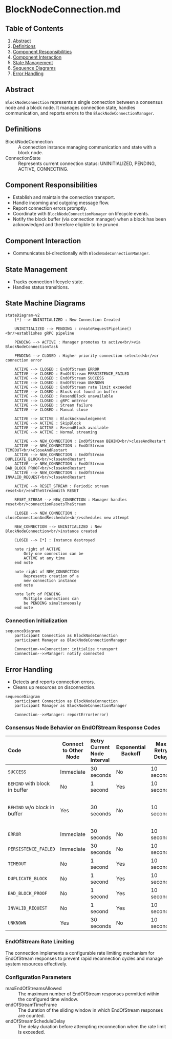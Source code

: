 # BlockNodeConnection.md

## Table of Contents

1. [Abstract](#abstract)
2. [Definitions](#definitions)
3. [Component Responsibilities](#component-responsibilities)
4. [Component Interaction](#component-interaction)
5. [State Management](#state-management)
6. [Sequence Diagrams](#sequence-diagrams)
7. [Error Handling](#error-handling)

## Abstract

`BlockNodeConnection` represents a single connection between a consensus node and a block node.
It manages connection state, handles communication, and reports errors to the `BlockNodeConnectionManager`.

## Definitions

<dl>
<dt>BlockNodeConnection</dt>
<dd>A connection instance managing communication and state with a block node.</dd>

<dt>ConnectionState</dt>
<dd>Represents current connection status: UNINITIALIZED, PENDING, ACTIVE, CONNECTING.</dd>
</dl>

## Component Responsibilities

- Establish and maintain the connection transport.
- Handle incoming and outgoing message flow.
- Report connection errors promptly.
- Coordinate with `BlockNodeConnectionManager` on lifecycle events.
- Notify the block buffer (via connection manager) when a block has been acknowledged and therefore eligible to be
  pruned.

## Component Interaction

- Communicates bi-directionally with `BlockNodeConnectionManager`.

## State Management

- Tracks connection lifecycle state.
- Handles status transitions.

## State Machine Diagrams

```mermaid
stateDiagram-v2
    [*] --> UNINITIALIZED : New Connection Created

    UNINITIALIZED --> PENDING : createRequestPipeline()<br/>establishes gRPC pipeline

    PENDING --> ACTIVE : Manager promotes to active<br/>via BlockNodeConnectionTask

    PENDING --> CLOSED : Higher priority connection selected<br/>or connection error

    ACTIVE --> CLOSED : EndOfStream ERROR
    ACTIVE --> CLOSED : EndOfStream PERSISTENCE_FAILED
    ACTIVE --> CLOSED : EndOfStream SUCCESS
    ACTIVE --> CLOSED : EndOfStream UNKNOWN
    ACTIVE --> CLOSED : EndOfStream rate limit exceeded
    ACTIVE --> CLOSED : Block not found in buffer
    ACTIVE --> CLOSED : ResendBlock unavailable
    ACTIVE --> CLOSED : gRPC onError
    ACTIVE --> CLOSED : Stream failure
    ACTIVE --> CLOSED : Manual close

    ACTIVE --> ACTIVE : BlockAcknowledgement
    ACTIVE --> ACTIVE : SkipBlock
    ACTIVE --> ACTIVE : ResendBlock available
    ACTIVE --> ACTIVE : Normal streaming

    ACTIVE --> NEW_CONNECTION : EndOfStream BEHIND<br/>closeAndRestart
    ACTIVE --> NEW_CONNECTION : EndOfStream TIMEOUT<br/>closeAndRestart
    ACTIVE --> NEW_CONNECTION : EndOfStream DUPLICATE_BLOCK<br/>closeAndRestart
    ACTIVE --> NEW_CONNECTION : EndOfStream BAD_BLOCK_PROOF<br/>closeAndRestart
    ACTIVE --> NEW_CONNECTION : EndOfStream INVALID_REQUEST<br/>closeAndRestart

    ACTIVE --> RESET_STREAM : Periodic stream reset<br/>endTheStreamWith RESET

    RESET_STREAM --> NEW_CONNECTION : Manager handles reset<br/>connectionResetsTheStream

    CLOSED --> NEW_CONNECTION : closeConnectionAndReschedule<br/>schedules new attempt

    NEW_CONNECTION --> UNINITIALIZED : New BlockNodeConnection<br/>instance created

    CLOSED --> [*] : Instance destroyed

    note right of ACTIVE
        Only one connection can be
        ACTIVE at any time
    end note

    note right of NEW_CONNECTION
        Represents creation of a
        new connection instance
    end note

    note left of PENDING
        Multiple connections can
        be PENDING simultaneously
    end note
```

### Connection Initialization

```mermaid
sequenceDiagram
    participant Connection as BlockNodeConnection
    participant Manager as BlockNodeConnectionManager

    Connection->>Connection: initialize transport
    Connection-->>Manager: notify connected
```

## Error Handling

- Detects and reports connection errors.
- Cleans up resources on disconnection.

```mermaid
sequenceDiagram
    participant Connection as BlockNodeConnection
    participant Manager as BlockNodeConnectionManager

    Connection-->>Manager: reportError(error)
```

### Consensus Node Behavior on EndOfStream Response Codes

| Code                          | Connect to Other Node | Retry Current Node Interval | Exponential Backoff | Max Retry Delay |                                          Special Behaviour                                          |
|:------------------------------|-----------------------|:----------------------------|---------------------|-----------------|-----------------------------------------------------------------------------------------------------|
| `SUCCESS`                     | Immediate             | 30 seconds                  | No                  | 10 seconds      |                                                                                                     |
| `BEHIND` with block in buffer | No                    | 1 second                    | Yes                 | 10 seconds      |                                                                                                     |
| `BEHIND` w/o block in buffer  | Yes                   | 30 seconds                  | No                  | 10 seconds      | CN sends `EndStream.TOO_FAR_BEHIND` to indicate the BN to look for the block from other Block Nodes |
| `ERROR`                       | Immediate             | 30 seconds                  | No                  | 10 seconds      |                                                                                                     |
| `PERSISTENCE_FAILED`          | Immediate             | 30 seconds                  | No                  | 10 seconds      |                                                                                                     |
| `TIMEOUT`                     | No                    | 1 second                    | Yes                 | 10 seconds      |                                                                                                     |
| `DUPLICATE_BLOCK`             | No                    | 1 second                    | Yes                 | 10 seconds      |                                                                                                     |
| `BAD_BLOCK_PROOF`             | No                    | 1 second                    | Yes                 | 10 seconds      |                                                                                                     |
| `INVALID_REQUEST`             | No                    | 1 second                    | Yes                 | 10 seconds      |                                                                                                     |
| `UNKNOWN`                     | Yes                   | 30 seconds                  | No                  | 10 seconds      |                                                                                                     |

### EndOfStream Rate Limiting

The connection implements a configurable rate limiting mechanism for EndOfStream responses to prevent rapid reconnection cycles and manage system resources effectively.

### Configuration Parameters

<dl>
<dt>maxEndOfStreamsAllowed</dt>
<dd>The maximum number of EndOfStream responses permitted within the configured time window.</dd>

<dt>endOfStreamTimeFrame</dt>
<dd>The duration of the sliding window in which EndOfStream responses are counted.</dd>

<dt>endOfStreamScheduleDelay</dt>
<dd>The delay duration before attempting reconnection when the rate limit is exceeded.</dd>
</dl>
